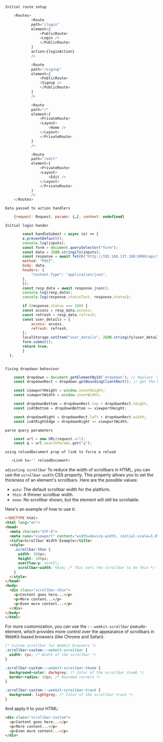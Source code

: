 `Initial route setup`
```javascript
    <Routes>
            <Route
            path="/login"
            element={
                <PublicRoute>
                <Login />
                </PublicRoute>
            }
            action={loginAction}
            />

            <Route
            path="/signup"
            element={
                <PublicRoute>
                <Signup />
                </PublicRoute>
            }
            />

            <Route
            path="/"
            element={
                <PrivateRoute>
                <Layout>
                    <Home />
                </Layout>
                </PrivateRoute>
            }
            />

            <Route
            path="/edit"
            element={
                <PrivateRoute>
                <Layout>
                    <Edit />
                </Layout>
                </PrivateRoute>
            }
            />
    </Routes>

```

`Data passed to action handlers`
```javascript
    {request: Request, params: {…}, context: undefined}
```

`Initial login hander`
```javascript
        const handleSubmit = async (e) => {
        e.preventDefault();
        console.log(inputs);
        const form = document.querySelector("form");
        const data = JSON.stringify(inputs);
        const response = await fetch("http://192.168.137.168:8000/api/token/", {
        method: "POST",
        body: data,
        headers: {
            "Content-Type": "application/json",
        },
        });
        const resp_data = await response.json();
        console.log(resp_data);
        console.log(response.statusText, response.status);

        if (response.status === 200) {
        const access = resp_data.access;
        const refresh = resp_data.refresh;
        const user_details = {
            access: access,
            refresh: refresh,
        };
        localStorage.setItem("user_details", JSON.stringify(user_details));
        form.submit();
        return true;
        }
  };
    
```
`fixing dropdown behaviour`
```js
    const dropdown = document.getElementById('dropdown'); // Replace 'dropdown' with the actual id of your dropdown
    const dropdownRect = dropdown.getBoundingClientRect(); // get the bounding rectangle

    const viewportHeight = window.innerHeight; 
    const viewportWidth = window.innerWidth;

    const dropdownBottom = dropdownRect.top + dropdownRect.height;
    const isAtBottom = dropdownBottom >= viewportHeight;

    const dropdownRight = dropdownRect.left + dropdownRect.width;
    const isAtRightEdge = dropdownRight >= viewportWidth;
```

`parse query parameters`
```js
    const url = new URL(request.url);
    const q = url.searchParams.get("q");
```

`using reloadDocument prop of link to force a reload`
```js
   <Link to='' reloadDocument>
```

`adjusting scrollbar`
To reduce the width of scrollbars in HTML, you can use the `scrollbar-width` CSS property. This property allows you to set the thickness of an element's scrollbars. Here are the possible values:

- `auto`: The default scrollbar width for the platform.
- `thin`: A thinner scrollbar width.
- `none`: No scrollbar shown, but the element will still be scrollable.

Here's an example of how to use it:

```html
<!DOCTYPE html>
<html lang="en">
<head>
  <meta charset="UTF-8">
  <meta name="viewport" content="width=device-width, initial-scale=1.0">
  <title>Scrollbar Width Example</title>
  <style>
    .scrollbar-thin {
      width: 300px;
      height: 200px;
      overflow-y: scroll;
      scrollbar-width: thin; /* This sets the scrollbar to be thin */
    }
  </style>
</head>
<body>
  <div class="scrollbar-thin">
    <p>Content goes here...</p>
    <p>More content...</p>
    <p>Even more content...</p>
  </div>
</body>
</html>
```

For more customization, you can use the `::-webkit-scrollbar` pseudo-element, which provides more control over the appearance of scrollbars in WebKit-based browsers (like Chrome and Safari):

```css
/* Custom scrollbar for WebKit browsers */
.scrollbar-custom::-webkit-scrollbar {
  width: 8px; /* Width of the scrollbar */
}

.scrollbar-custom::-webkit-scrollbar-thumb {
  background-color: darkgrey; /* Color of the scrollbar thumb */
  border-radius: 10px; /* Rounded corners */
}

.scrollbar-custom::-webkit-scrollbar-track {
  background: lightgrey; /* Color of the scrollbar track */
}
```

And apply it to your HTML:

```html
<div class="scrollbar-custom">
  <p>Content goes here...</p>
  <p>More content...</p>
  <p>Even more content...</p>
</div>
```

